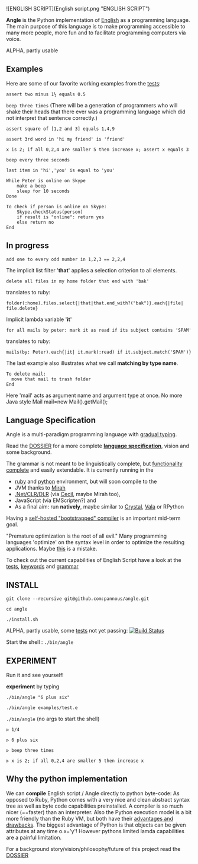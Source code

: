 ![ENGLISH SCRIPT](English script.png "ENGLISH SCRIPT")

**Angle** is the Python implementation of [English](https://github.com/pannous/english-script) as a programming language.
The main purpose of this language is to make programming accessible to many more people, more fun and to facilitate programming computers via voice.

ALPHA, partly usable

Examples
--------
Here are some of our favorite working examples from the [tests](tests):

`assert two minus 1½ equals 0.5`

`beep three times`
(There will be a generation of programmers who will shake their heads that there ever was a programming language which did not interpret that sentence correctly.)

`assert square of [1,2 and 3] equals 1,4,9`

`assert 3rd word in 'hi my friend' is 'friend'`

`x is 2; if all 0,2,4 are smaller 5 then increase x; assert x equals 3 `

`beep every three seconds`

`last item in 'hi','you' is equal to 'you'`


```
While Peter is online on Skype
	make a beep
	sleep for 10 seconds
Done
```

```
To check if person is online on Skype:
	Skype.checkStatus(person)
	if result is "online": return yes 
	else return no
End
```

In progress
-----------
`add one to every odd number in 1,2,3 == 2,2,4`


The implicit list filter '**that**' applies a selection criterion to all elements. 

`delete all files in my home folder that end with 'bak'` 

translates to ruby:

`folder(:home).files.select{|that|that.end_with?("bak")}.each{|file| file.delete}`


Implicit lambda variable '**it**' 

`for all mails by peter: mark it as read if its subject contains 'SPAM'` 

translates to ruby:

`mails(by: Peter).each{|it| it.mark(:read) if it.subject.match('SPAM')}`


The last example also illustrates what we call **matching by type name**.
```
To delete mail:
  move that mail to trash folder
End
```
Here 'mail' acts as argument name and argument type at once.
No more Java style Mail mail=new Mail().getMail();


Language Specification
----------------------
Angle is a multi-paradigm programming language with [gradual typing](https://en.m.wikipedia.org/wiki/Gradual_typing).

Read the [DOSSIER](https://github.com/pannous/english-script/blob/master/DOSSIER.md) for a more complete [**language specification**](https://github.com/pannous/english-script/blob/master/DOSSIER.md), vision and some background. 

The grammar is not meant to be linguistically complete, but [functionality complete](https://en.wikipedia.org/wiki/Functional_completeness) and easily extendable. It is currently running in the 
* [ruby](https://github.com/pannous/english-script) and [python](https://github.com/pannous/angle) environment, but will soon compile to the 
* JVM thanks to [Mirah](https://github.com/mirah/mirah)
* [.Net/CLR/DLR](https://en.wikipedia.org/wiki/Dynamic_Language_Runtime) (via [Cecil](https://github.com/jbevain/cecil), maybe Mirah too), 
* JavaScript (via EMScripten?) and 
* As a final aim: run **natively**, maybe similar to [Crystal](https://github.com/manastech/crystal), [Vala](https://en.wikipedia.org/wiki/Vala_%28programming_language%29) or RPython

Having a [self-hosted "bootstrapped" compiler](https://en.wikipedia.org/wiki/Bootstrapping_%28compilers%29) is an important mid-term goal.

"Premature optimization is the root of all evil." Many programming languages 'optimize' on the syntax level in order to optimize the resulting applications. Maybe [this](http://www.cs.utexas.edu/~EWD/transcriptions/EWD06xx/EWD667.html) is a mistake.

To check out the current capabilities of English Script have a look at the [tests](https://github.com/pannous/angle/tree/master/tests),
[keywords](https://github.com/pannous/angle/blob/master/core/english_tokens.py) and
[grammar](https://github.com/pannous/angle/blob/master/core/english_parser.py)

INSTALL
-------
`git clone --recursive git@github.com:pannous/angle.git`

`cd angle`

`./install.sh`

ALPHA, partly usable, some [tests](tests) not yet passing: 
[![Build Status](https://travis-ci.org/pannous/angle.png)](https://travis-ci.org/pannous/angle)

Start the shell : `./bin/angle` 

EXPERIMENT
----------
Run it and see yourself!

**experiment** by typing

`./bin/angle "6 plus six"`

`./bin/angle examples/test.e`

`./bin/angle` (no args to start the shell)

`⦠ 1/4`

`⦠ 6 plus six`

`⦠ beep three times`

`⦠ x is 2; if all 0,2,4 are smaller 5 then increase x`

Why the python implementation
-----------------------------
We can **compile** English script / Angle directly to python byte-code:
As opposed to Ruby, Python comes with a very nice and clean abstract syntax tree as well as byte code capabilities preinstalled.
A compiler is so much nicer (==faster) than an interpreter.
Also the Python execution model is a bit more friendly than the Ruby VM, but both have their [advantages and drawbacks](https://github.com/pannous/cast/blob/master/ruby-vs-python.txt). The biggest advantage of Python is that objects can be given attributes at any time o.x='y'! However pythons limited lamda capabilities are a painful limitation. 


For a background story/vision/philosophy/future of this project read the [DOSSIER](https://github.com/pannous/english-script/tree/master/DOSSIER.md)

